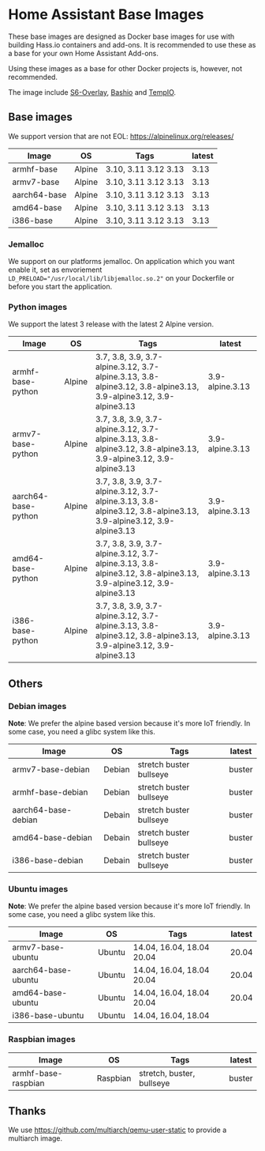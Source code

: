 # Home Assistant Base Images

These base images are designed as Docker base images for use with building Hass.io containers and add-ons.
It is recommended to use these as a base for your own Home Assistant Add-ons. 

Using these images as a base for other Docker projects is, however, not recommended.

The image include [S6-Overlay](https://github.com/just-containers/s6-overlay), [Bashio](https://github.com/hassio-addons/bashio) and [TempIO](https://github.com/home-assistant/tempio).

## Base images

We support version that are not EOL: https://alpinelinux.org/releases/

| Image | OS | Tags | latest |
|-------|----|------|--------|
| armhf-base | Alpine | 3.10, 3.11 3.12 3.13 | 3.13 |
| armv7-base | Alpine | 3.10, 3.11 3.12 3.13 | 3.13 |
| aarch64-base | Alpine | 3.10, 3.11 3.12 3.13 | 3.13 |
| amd64-base | Alpine | 3.10, 3.11 3.12 3.13 | 3.13 |
| i386-base | Alpine | 3.10, 3.11 3.12 3.13 | 3.13 |

### Jemalloc

We support on our platforms jemalloc. On application which you want enable it, set as envoriement `LD_PRELOAD="/usr/local/lib/libjemalloc.so.2"` on your Dockerfile or before you start the application.

### Python images

We support the latest 3 release with the latest 2 Alpine version.

| Image | OS | Tags | latest |
|-------|----|------|--------|
| armhf-base-python | Alpine | 3.7, 3.8, 3.9, 3.7-alpine.3.12, 3.7-alpine.3.13, 3.8-alpine3.12, 3.8-alpine3.13, 3.9-alpine3.12, 3.9-alpine3.13 | 3.9-alpine.3.13 |
| armv7-base-python | Alpine | 3.7, 3.8, 3.9, 3.7-alpine.3.12, 3.7-alpine.3.13, 3.8-alpine3.12, 3.8-alpine3.13, 3.9-alpine3.12, 3.9-alpine3.13 | 3.9-alpine.3.13 |
| aarch64-base-python | Alpine | 3.7, 3.8, 3.9, 3.7-alpine.3.12, 3.7-alpine.3.13, 3.8-alpine3.12, 3.8-alpine3.13, 3.9-alpine3.12, 3.9-alpine3.13 | 3.9-alpine.3.13 |
| amd64-base-python | Alpine | 3.7, 3.8, 3.9, 3.7-alpine.3.12, 3.7-alpine.3.13, 3.8-alpine3.12, 3.8-alpine3.13, 3.9-alpine3.12, 3.9-alpine3.13 | 3.9-alpine.3.13 |
| i386-base-python | Alpine | 3.7, 3.8, 3.9, 3.7-alpine.3.12, 3.7-alpine.3.13, 3.8-alpine3.12, 3.8-alpine3.13, 3.9-alpine3.12, 3.9-alpine3.13 | 3.9-alpine.3.13 |

## Others

### Debian images

**Note**: We prefer the alpine based version because it's more IoT friendly. In some case, you need a glibc system like this.

| Image | OS | Tags | latest |
|-------|----|------|--------|
| armv7-base-debian | Debian | stretch buster bullseye | buster |
| armhf-base-debian | Debian | stretch buster bullseye | buster |
| aarch64-base-debian | Debain | stretch buster bullseye | buster |
| amd64-base-debian | Debain | stretch buster bullseye | buster |
| i386-base-debian | Debain | stretch buster bullseye | buster |

### Ubuntu images

**Note**: We prefer the alpine based version because it's more IoT friendly. In some case, you need a glibc system like this.

| Image | OS | Tags | latest |
|-------|----|------|--------|
| armv7-base-ubuntu | Ubuntu | 14.04, 16.04, 18.04 20.04 | 20.04 |
| aarch64-base-ubuntu | Ubuntu | 14.04, 16.04, 18.04 20.04 | 20.04 |
| amd64-base-ubuntu | Ubuntu | 14.04, 16.04, 18.04 20.04 | 20.04 |
| i386-base-ubuntu | Ubuntu | 14.04, 16.04, 18.04 | |

### Raspbian images

| Image | OS | Tags | latest |
|-------|----|------|--------|
| armhf-base-raspbian | Raspbian | stretch, buster, bullseye | buster |

## Thanks

We use https://github.com/multiarch/qemu-user-static to provide a multiarch image. 
